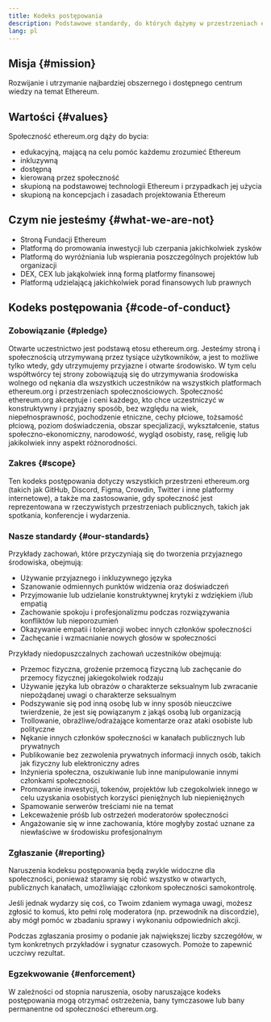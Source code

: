 ```yaml
---
title: Kodeks postępowania
description: Podstawowe standardy, do których dążymy w przestrzeniach ethereum.org.
lang: pl
---
```


## Misja {#mission}

Rozwijanie i utrzymanie najbardziej obszernego i dostępnego centrum wiedzy na temat Ethereum.

## Wartości {#values}

Społeczność ethereum.org dąży do bycia:

- edukacyjną, mającą na celu pomóc każdemu zrozumieć Ethereum
- inkluzywną
- dostępną
- kierowaną przez społeczność
- skupioną na podstawowej technologii Ethereum i przypadkach jej użycia
- skupioną na koncepcjach i zasadach projektowania Ethereum

## Czym nie jesteśmy {#what-we-are-not}

- Stroną Fundacji Ethereum
- Platformą do promowania inwestycji lub czerpania jakichkolwiek zysków
- Platformą do wyróżniania lub wspierania poszczególnych projektów lub organizacji
- DEX, CEX lub jakąkolwiek inną formą platformy finansowej
- Platformą udzielającą jakichkolwiek porad finansowych lub prawnych

## Kodeks postępowania {#code-of-conduct}

### Zobowiązanie {#pledge}

Otwarte uczestnictwo jest podstawą etosu ethereum.org. Jesteśmy stroną i społecznością utrzymywaną przez tysiące użytkowników, a jest to możliwe tylko wtedy, gdy utrzymujemy przyjazne i otwarte środowisko. W tym celu współtwórcy tej strony zobowiązują się do utrzymywania środowiska wolnego od nękania dla wszystkich uczestników na wszystkich platformach ethereum.org i przestrzeniach społecznościowych. Społeczność ethereum.org akceptuje i ceni każdego, kto chce uczestniczyć w konstruktywny i przyjazny sposób, bez względu na wiek, niepełnosprawność, pochodzenie etniczne, cechy płciowe, tożsamość płciową, poziom doświadczenia, obszar specjalizacji, wykształcenie, status społeczno-ekonomiczny, narodowość, wygląd osobisty, rasę, religię lub jakikolwiek inny aspekt różnorodności.

### Zakres {#scope}

Ten kodeks postępowania dotyczy wszystkich przestrzeni ethereum.org (takich jak GitHub, Discord, Figma, Crowdin, Twitter i inne platformy internetowe), a także ma zastosowanie, gdy społeczność jest reprezentowana w rzeczywistych przestrzeniach publicznych, takich jak spotkania, konferencje i wydarzenia.

### Nasze standardy {#our-standards}

Przykłady zachowań, które przyczyniają się do tworzenia przyjaznego środowiska, obejmują:

- Używanie przyjaznego i inkluzywnego języka
- Szanowanie odmiennych punktów widzenia oraz doświadczeń
- Przyjmowanie lub udzielanie konstruktywnej krytyki z wdziękiem i/lub empatią
- Zachowanie spokoju i profesjonalizmu podczas rozwiązywania konfliktów lub nieporozumień
- Okazywanie empatii i tolerancji wobec innych członków społeczności
- Zachęcanie i wzmacnianie nowych głosów w społeczności

Przykłady niedopuszczalnych zachowań uczestników obejmują:

- Przemoc fizyczna, grożenie przemocą fizyczną lub zachęcanie do przemocy fizycznej jakiegokolwiek rodzaju
- Używanie języka lub obrazów o charakterze seksualnym lub zwracanie niepożądanej uwagi o charakterze seksualnym
- Podszywanie się pod inną osobę lub w inny sposób nieuczciwe twierdzenie, że jest się powiązanym z jakąś osobą lub organizacją
- Trollowanie, obraźliwe/odrażające komentarze oraz ataki osobiste lub polityczne
- Nękanie innych członków społeczności w kanałach publicznych lub prywatnych
- Publikowanie bez zezwolenia prywatnych informacji innych osób, takich jak fizyczny lub elektroniczny adres
- Inżynieria społeczna, oszukiwanie lub inne manipulowanie innymi członkami społeczności
- Promowanie inwestycji, tokenów, projektów lub czegokolwiek innego w celu uzyskania osobistych korzyści pieniężnych lub niepieniężnych
- Spamowanie serwerów treściami nie na temat
- Lekceważenie próśb lub ostrzeżeń moderatorów społeczności
- Angażowanie się w inne zachowania, które mogłyby zostać uznane za niewłaściwe w środowisku profesjonalnym

### Zgłaszanie {#reporting}

Naruszenia kodeksu postępowania będą zwykle widoczne dla społeczności, ponieważ staramy się robić wszystko w otwartych, publicznych kanałach, umożliwiając członkom społeczności samokontrolę.

Jeśli jednak wydarzy się coś, co Twoim zdaniem wymaga uwagi, możesz zgłosić to komuś, kto pełni rolę moderatora (np. przewodnik na discordzie), aby mógł pomóc w zbadaniu sprawy i wykonaniu odpowiednich akcji.

Podczas zgłaszania prosimy o podanie jak największej liczby szczegółów, w tym konkretnych przykładów i sygnatur czasowych. Pomoże to zapewnić uczciwy rezultat.

### Egzekwowanie {#enforcement}

W zależności od stopnia naruszenia, osoby naruszające kodeks postępowania mogą otrzymać ostrzeżenia, bany tymczasowe lub bany permanentne od społeczności ethereum.org.
